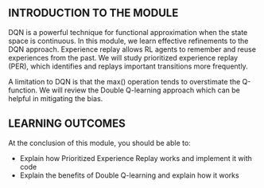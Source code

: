 
## INTRODUCTION TO THE MODULE

DQN is a powerful technique for functional approximation when the state space is continuous. In this module, we learn effective refinements to the DQN approach. Experience replay allows RL agents to remember and reuse experiences from the past. We will study prioritized experience replay (PER), which identifies and replays important transitions more frequently.

A limitation to DQN is that the max() operation tends to overstimate the Q-function. We will review the Double Q-learning approach which can be helpful in mitigating the bias.


## LEARNING OUTCOMES

At the conclusion of this module, you should be able to:

- Explain how Prioritized Experience Replay works and implement it with code
- Explain the benefits of Double Q-learning and explain how it works



